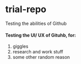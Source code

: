 # trial-repo
Testing the abilities of Github

#### Testing the UI/ UX of Gituhb, for:
1. giggles
2. research and work stuff
3. some other random reason
